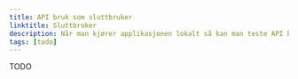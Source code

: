 ```yaml
---
title: API bruk som sluttbruker 
linktitle: Sluttbruker
description: Når man kjører applikasjonen lokalt så kan man teste API beregnet for sluttbruker.
tags: [todo]
---
```


TODO